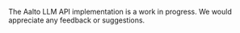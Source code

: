 The Aalto LLM API implementation is a work in progress. We would appreciate any feedback or suggestions.
